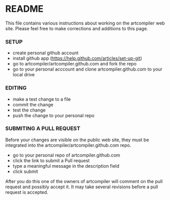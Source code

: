 README
======

This file contains various instructions about working on the artcompiler web site. Please feel free
to make corrections and additions to this page.

### SETUP

- create personal github account
- install github app (https://help.github.com/articles/set-up-git)
- go to artcompiler/artcompiler.github.com and fork the repo
- go to your personal acccount and clone artcompiler.github.com to your local drive

### EDITING

- make a test change to a file
- commit the change
- test the change
- push the change to your personal repo

### SUBMITING A PULL REQUEST

Before your changes are visible on the public web site, they must be integrated into the
artcompiler/artcompiler.github.com repo.

- go to your personal repo of artcompiler.github.com
- click the link to submit a Pull request
- type a meaningful message in the description field
- click submit

After you do this one of the owners of artcompiler will comment on the pull request and
possibly accept it. It may take several revisions before a pull request is accepted.